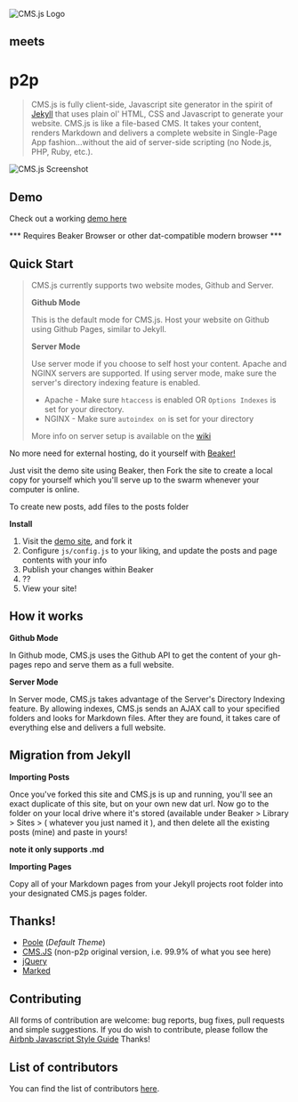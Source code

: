 ![CMS.js Logo](https://raw.githubusercontent.com/cdmedia/cms.js/gh-pages/img/logo-md.png)

## meets

# p2p 


>CMS.js is fully client-side, Javascript site generator in the spirit of [Jekyll](https://github.com/jekyll/jekyll)
>that uses plain ol' HTML, CSS and Javascript to generate your website. CMS.js is like a file-based CMS.
>It takes your content, renders Markdown and delivers a complete website in Single-Page
>App fashion...without the aid of server-side scripting (no Node.js, PHP, Ruby, etc.).

![CMS.js Screenshot](https://raw.githubusercontent.com/cdmedia/cms.js/gh-pages/img/screenshot.png)


## Demo

Check out a working [demo here](dat://0d9e0bafd274f8ddee3327d1c2d6c196095d911ba64b73e0aed4d4e6087116e6)

*** Requires Beaker Browser or other dat-compatible modern browser ***

## Quick Start

>CMS.js currently supports two website modes, Github and Server.
>
>**Github Mode**
>
>This is the default mode for CMS.js. Host your website on Github using
>Github Pages, similar to Jekyll.
>
>**Server Mode**
>
>Use server mode if you choose to self host your content. Apache and NGINX servers are supported.
>If using server mode, make sure the server's directory indexing feature is enabled.
>
>* Apache - Make sure `htaccess` is enabled OR `Options Indexes` is set for your directory.
>* NGINX - Make sure `autoindex on` is set for your directory
>
>More info on server setup is available on the [wiki](https://github.com/cdmedia/cms.js/wiki/Server-Support-&-Setup)

No more need for external hosting, do it yourself with [Beaker!](https://beakerbrowser.com/)

Just visit the demo site using Beaker, then Fork the site to create a local copy for yourself which you'll serve up to the swarm whenever your computer is online. 

To create new posts, add files to the posts folder

**Install**

1. Visit the [demo site](dat://0d9e0bafd274f8ddee3327d1c2d6c196095d911ba64b73e0aed4d4e6087116e6/), and fork it
2. Configure `js/config.js` to your liking, and update the posts and page contents with your info
3. Publish your changes within Beaker
4. ??
5. View your site!


## How it works

**Github Mode**

In Github mode, CMS.js uses the Github API to get the content of your gh-pages repo
and serve them as a full website.

**Server Mode**

In Server mode, CMS.js takes advantage of the Server's Directory Indexing feature. By allowing indexes,
CMS.js sends an AJAX call to your specified folders and looks for Markdown files.
After they are found, it takes care of everything else and delivers a full website.


## Migration from Jekyll

**Importing Posts**

Once you've forked this site and CMS.js is up and running, you'll see an exact duplicate of this site, but on your own new dat url. Now go to the folder on your local drive where it's stored (available under Beaker > Library > Sites > ( whatever you just named it ), and then delete all the existing posts (mine) and paste in yours!

**note it only supports .md**

**Importing Pages**

Copy all of your Markdown pages from your Jekyll projects root folder into your designated
CMS.js pages folder.


## Thanks!

* [Poole](https://github.com/poole/poole) (*Default Theme*)
* [CMS.JS](https://github.com/cdmedia/cms.js) (non-p2p original version, i.e. 99.9% of what you see here)
* [jQuery](https://jquery.com/)
* [Marked](https://github.com/chjj/marked)


## Contributing

All forms of contribution are welcome: bug reports, bug fixes, pull requests and simple suggestions.
If you do wish to contribute, please follow the [Airbnb Javascript Style Guide](https://github.com/airbnb/javascript/tree/master/es5) Thanks!


## List of contributors

You can find the list of contributors [here](https://github.com/cdmedia/cms.js/graphs/contributors).
